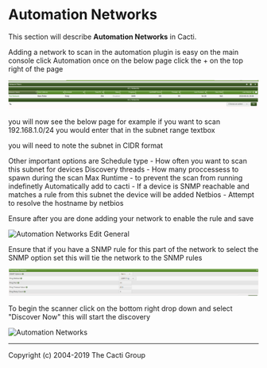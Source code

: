 # Automation Networks

This section will describe **Automation Networks** in Cacti.

Adding a network to scan in the automation plugin is easy  on the main console click Automation
once on the below page click the + on the top right of the page

![Automation Networks](images/automation-network-main.png)


you will now see the below page for example if you want to scan 192.168.1.0/24 you would enter that in the subnet range textbox 


you will need to note the subnet in CIDR format

Other important options are
Schedule type - How often you want to scan this subnet for devices
Discovery threads - How many proccessess to spawn during the scan
Max Runtime - to prevent the scan from running indefinetly
Automatically add to cacti - If a device is SNMP reachable and matches a rule from this subnet the device will be added
Netbios - Attempt to resolve the hostname by netbios


Ensure after you are done adding your network to enable the rule and save

![Automation Networks Edit General](images/automation-networks-edit1.png)

Ensure that if you have a SNMP rule for this part of the network to select the  SNMP option set
this will tie the network to the SNMP rules

![Automation Networks Edit General](images/automation-reachability-settings.png)

To begin the scanner click on the bottom right drop down and select "Discover Now" this will start the discovery

![Automation Networks](images/automation-networks.png)

---
Copyright (c) 2004-2019 The Cacti Group
